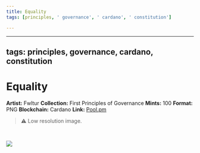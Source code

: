 ```yaml
---
title: Equality
tags: [principles, ' governance', ' cardano', ' constitution']

---
```


---
tags: principles, governance, cardano, constitution
---

# Equality

**Artist:** Fwltur
**Collection:** First Principles of Governance
**Mints:** 100
**Format:** PNG
**Blockchain:** Cardano
**Link:** [Pool.pm](https://pool.pm/asset1ggnrn7m68y6t2lyrryftgv8xrr02qgcz9h2cs8)

>:warning: Low resolution image.
>
<br>

![](https://i.imgur.com/pJouyMe.jpg)
